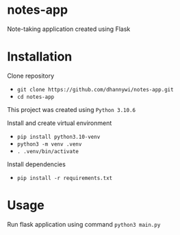 # notes-app

Note-taking application created using Flask

# Installation

Clone repository

- `git clone https://github.com/dhannywi/notes-app.git`
- `cd notes-app`

This project was created using `Python 3.10.6`

Install and create virtual environment

- `pip install python3.10-venv`
- `python3 -m venv .venv`
- `. .venv/bin/activate`

Install dependencies

- `pip install -r requirements.txt`

# Usage

Run flask application using command `python3 main.py`
